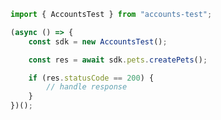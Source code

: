 <!-- Start SDK Example Usage -->
```typescript
import { AccountsTest } from "accounts-test";

(async () => {
    const sdk = new AccountsTest();

    const res = await sdk.pets.createPets();

    if (res.statusCode == 200) {
        // handle response
    }
})();

```
<!-- End SDK Example Usage -->